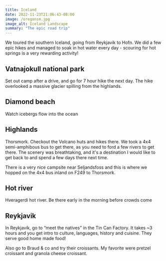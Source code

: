 ```yaml
---
title: Iceland
date: 2022-11-23T21:06:43-08:00
image: /oregonsm.jpg
image_alt: Iceland Landscape
summary: "The epic road trip"
---
```


We toured the southern Iceland, going from Reykjavik to Hofn. We did a few epic hikes and managed to soak in hot water every day - scouring for hot springs is a very rewarding activity!

## Vatnajokull national park
Set out camp after a drive, and go for 7 hour hike the next day. The hike overlooked a massive glacier spilling from the highlands.

## Diamond beach
Watch icebergs flow into the ocean

## Highlands
Thorsmork. Checkout the Volcano huts and hikes there. We took a 4x4 semi-amphibous bus to get there, as you need to ford a few rivers to get there. The scenery was breathtaking, and it's a destination I would like to get back to and spend a few days there next time.

There is a very nice campsite near Seljandsfoss and this is where we hopped on the 4x4 bus inland on F249 to Thorsmork.

## Hot river
Hveragerdi hot river. Be there early in the morning before crowds come

## Reykjavik
In Reykjavík, go to “meet the natives” in the Tin Can Factory. It takes ~3 hours and you get intro to culture, languages, history and cuisine. They serve good home made food!

Also go to Braud & co and try their croissants. My favorite were pretzel croissant and granola cheese croissant.
